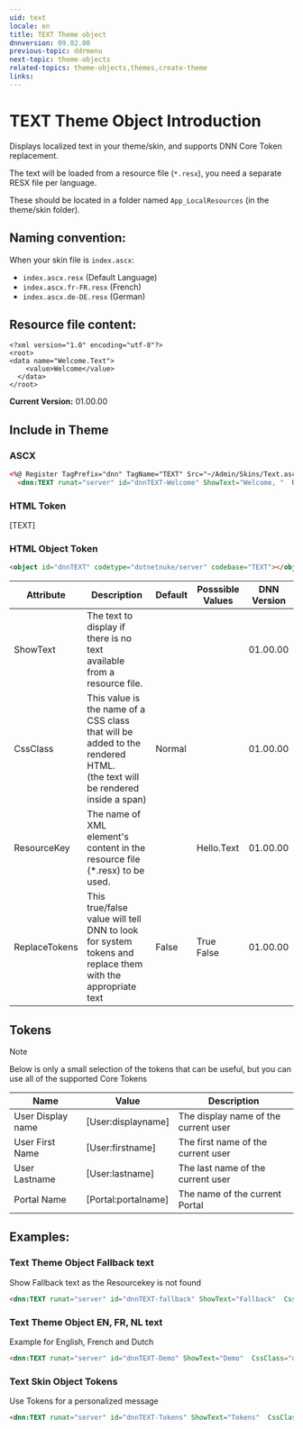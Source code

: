 ```yaml
---
uid: text  
locale: en  
title: TEXT Theme object  
dnnversion: 09.02.00  
previous-topic: ddrmenu  
next-topic: theme-objects
related-topics: theme-objects,themes,create-theme  
links:  
---
```


# TEXT Theme Object Introduction  
Displays localized text in your theme/skin, and supports DNN Core Token replacement. 
 
The text will be loaded from a resource file (`*.resx`), you need a separate RESX file per language. 
 
These should be located in a folder named `App_LocalResources` (in the theme/skin folder).  
  
 
## Naming convention: 
 
When your skin file is `index.ascx`:
* `index.ascx.resx` (Default Language)
* `index.ascx.fr-FR.resx` (French)
* `index.ascx.de-DE.resx` (German)

 
## Resource file content: 
 
~~~ 
<?xml version="1.0" encoding="utf-8"?> 
<root> 
<data name="Welcome.Text"> 
    <value>Welcome</value> 
  </data> 
</root> 
~~~ 


**Current Version:** 01.00.00  


## Include in Theme

### ASCX
``` html
<%@ Register TagPrefix="dnn" TagName="TEXT" Src="~/Admin/Skins/Text.ascx" %>  
  <dnn:TEXT runat="server" id="dnnTEXT-Welcome" ShowText="Welcome, "  ResourceKey="Welcome.Text" ReplaceTokens="False" />
```

### HTML Token
[TEXT]

### HTML Object Token
``` html
<object id="dnnTEXT" codetype="dotnetnuke/server" codebase="TEXT"></object>
```

| Attribute | Description | Default | Posssible Values | DNN Version |
| --- | --- | --- | --- | --- |
| ShowText  | The text to display if there is no text<br/>available from a resource file. |  |  | 01.00.00 |
| CssClass  | This value is the name of a CSS class that will be added to the rendered HTML.<br/>(the text will be rendered inside a span) | Normal |  | 01.00.00 |
| ResourceKey  | The name of XML element's content in the resource file (*.resx) to be used.  |  | Hello.Text | 01.00.00 |
| ReplaceTokens  | This true/false value will tell DNN to look for system tokens and replace them with the appropriate text | False | True<br/>False | 01.00.00 |

##  Tokens
> [!NOTE] 
> 

Below is only a small selection of the tokens that can be useful, but you can use all of the supported Core Tokens
 



| Name | Value | Description |
| --- | --- | --- | 
| User Display name | [User:displayname] | The display name of the current user |
| User First Name | [User:firstname] | The first name of the current user |
| User Lastname | [User:lastname] | The last name of the current user |
| Portal Name | [Portal:portalname] | The name of the current Portal |
	



## Examples:

### Text Theme Object Fallback text
Show Fallback text as the Resourcekey is not found

~~~html
<dnn:TEXT runat="server" id="dnnTEXT-fallback" ShowText="Fallback"  CssClass="dnn-text" ResourceKey="Main.Text" ReplaceTokens="False" />


~~~


### Text Theme Object EN, FR, NL text
Example for English, French and Dutch

~~~html
<dnn:TEXT runat="server" id="dnnTEXT-Demo" ShowText="Demo"  CssClass="dnn-text" ResourceKey="Example.Text" ReplaceTokens="False" />
~~~


### Text Skin Object Tokens
Use Tokens for a personalized message

~~~html
<dnn:TEXT runat="server" id="dnnTEXT-Tokens" ShowText="Tokens"  CssClass="dnn-text" ResourceKey="Token.Text" ReplaceTokens="True" />
~~~

